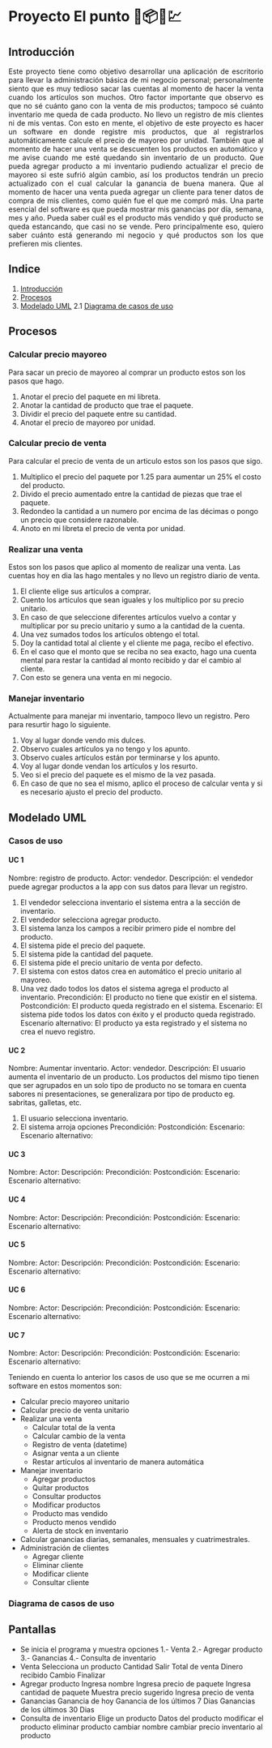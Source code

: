 <!-- cSpell:language=es -->
# Proyecto El punto 🏪📦💸💹

## Introducción

<div align="justify">
Este proyecto tiene como objetivo desarrollar una aplicación de escritorio para llevar la administración básica de mi negocio personal; personalmente siento que es muy tedioso sacar las cuentas al momento de hacer la venta cuando los artículos son muchos. Otro factor importante que observo es que no sé cuánto gano con la venta de mis productos; tampoco sé cuánto inventario me queda de cada producto. No llevo un registro de mis clientes ni de mis ventas. Con esto en mente, el objetivo de este proyecto es hacer un software en donde registre mis productos, que al registrarlos automáticamente calcule el precio de mayoreo por unidad. También que al momento de hacer una venta se descuenten los productos en automático y me avise cuando me esté quedando sin inventario de un producto. Que pueda agregar producto a mi inventario pudiendo actualizar el precio de mayoreo si este sufrió algún cambio, así los productos tendrán un precio actualizado con el cual calcular la ganancia de buena manera. Que al momento de hacer una venta pueda agregar un cliente para tener datos de compra de mis clientes, como quién fue el que me compró más. Una parte esencial del software es que pueda mostrar mis ganancias por día, semana, mes y año. Pueda saber cuál es el producto más vendido y qué producto se queda estancando, que casi no se vende. Pero principalmente eso, quiero saber cuánto está generando mi negocio y qué productos son los que prefieren mis clientes.
</div> 

## Indice

1. [Introducción](#introducción)
1. [Procesos](#procesos)
1. [Modelado UML](#modelado-uml)
  2.1 [Diagrama de casos de uso](#diagrama-de-casos-de-uso)

## Procesos

### Calcular precio mayoreo

Para sacar un precio de mayoreo al comprar un producto estos son los pasos que hago.

1. Anotar el precio del paquete en mi libreta.
1. Anotar la cantidad de producto que trae el paquete.
1. Dividir el precio del paquete entre su cantidad.
1. Anotar el precio de mayoreo por unidad.

### Calcular precio de venta

Para calcular el precio de venta de un articulo estos son los pasos que sigo.

1. Multiplico el precio del paquete por 1.25 para aumentar un 25% el costo del producto.
1. Divido el precio aumentado entre la cantidad de piezas que trae el paquete.
1. Redondeo la cantidad a un numero por encima de las décimas o pongo un precio que considere razonable.
1. Anoto en mi libreta el precio de venta por unidad.

### Realizar una venta

Estos son los pasos que aplico al momento de realizar una venta. Las cuentas hoy en dia las hago mentales y no llevo un registro diario de venta.

1. El cliente elige sus artículos a comprar.
1. Cuento los artículos que sean iguales y los multiplico por su precio unitario.
1. En caso de que seleccione diferentes artículos vuelvo a contar y multiplicar por su precio unitario y sumo a la cantidad de la cuenta.
1. Una vez sumados todos los artículos obtengo el total.
1. Doy la cantidad total al cliente y el cliente me paga, recibo el efectivo.
1. En el caso que el monto que se reciba no sea exacto, hago una cuenta mental para restar la cantidad al monto recibido y dar el cambio al cliente.
1. Con esto se genera una venta en mi negocio.

### Manejar inventario

Actualmente para manejar mi inventario, tampoco llevo un registro. Pero para resurtir hago lo siguiente.

1. Voy al lugar donde vendo mis dulces.
1. Observo cuales artículos ya no tengo y los apunto.
1. Observo cuales artículos están por terminarse y los apunto.
1. Voy al lugar donde vendan los artículos y los resurto.
1. Veo si el precio del paquete es el mismo de la vez pasada.
1. En caso de que no sea el mismo, aplico el proceso de calcular venta y si es necesario ajusto el precio del producto.

## Modelado UML

### Casos de uso

#### UC 1
Nombre: registro de producto.
Actor: vendedor.
Descripción: el vendedor puede agregar productos a la app con sus datos para llevar un registro.
1. El vendedor selecciona inventario el sistema entra a la sección de inventario.
2. El vendedor selecciona agregar producto.
3. El sistema lanza los campos a recibir primero pide el nombre del producto.
4. El sistema pide el precio del paquete.
5. El sistema pide la cantidad del paquete.
6. El sistema pide el precio unitario de venta por defecto.
6. El sistema con estos datos crea en automático el precio unitario al mayoreo.
8. Una vez dado todos los datos el sistema agrega el producto al inventario.
Precondición: El producto no tiene que existir en el sistema.
Postcondición: El producto queda registrado en el sistema.
Escenario: El sistema pide todos los datos con éxito y el producto queda registrado.
Escenario alternativo: El producto ya esta registrado y el sistema no crea el nuevo registro.

#### UC 2
Nombre: Aumentar inventario.
Actor: vendedor.
Descripción: El usuario aumenta el inventario de un producto. Los productos del mismo tipo tienen que ser agrupados en un solo tipo de producto no se tomara en cuenta sabores ni presentaciones, se generalizara por tipo de producto eg. sabritas, galletas, etc.
1. El usuario selecciona inventario.
2. El sistema arroja opciones
Precondición:
Postcondición:
Escenario:
Escenario alternativo:

#### UC 3
Nombre:
Actor:
Descripción:
Precondición:
Postcondición:
Escenario:
Escenario alternativo:

#### UC 4
Nombre:
Actor:
Descripción:
Precondición:
Postcondición:
Escenario:
Escenario alternativo:

#### UC 5
Nombre:
Actor:
Descripción:
Precondición:
Postcondición:
Escenario:
Escenario alternativo:

#### UC 6
Nombre:
Actor:
Descripción:
Precondición:
Postcondición:
Escenario:
Escenario alternativo:

#### UC 7
Nombre:
Actor:
Descripción:
Precondición:
Postcondición:
Escenario:
Escenario alternativo:

Teniendo en cuenta lo anterior los casos de uso que se me ocurren a mi software en estos momentos son:

- Calcular precio mayoreo unitario
- Calcular precio de venta unitario
- Realizar una venta
  - Calcular total de la venta
  - Calcular cambio de la venta
  - Registro de venta (datetime)
  - Asignar venta a un cliente
  - Restar artículos al inventario de manera automática
- Manejar inventario
  - Agregar productos
  - Quitar productos
  - Consultar productos
  - Modificar productos
  - Producto mas vendido
  - Producto menos vendido
  - Alerta de stock en inventario
- Calcular ganancias diarias, semanales, mensuales y cuatrimestrales.
- Administración de clientes
  - Agregar cliente
  - Eliminar cliente
  - Modificar cliente
  - Consultar cliente




### Diagrama de casos de uso

## Pantallas
- Se inicia el programa y muestra opciones
  1.- Venta
  2.- Agregar producto
  3.- Ganancias
  4.- Consulta de inventario
- Venta
  Selecciona un producto
  Cantidad
  Salir
  Total de venta
  Dinero recibido
  Cambio
  Finalizar
- Agregar producto
  Ingresa nombre
  Ingresa precio de paquete
  Ingresa cantidad de paquete
  Muestra precio sugerido
  Ingresa precio de venta
- Ganancias
  Ganancia de hoy
  Ganancia de los últimos 7 Dias
  Ganancias de los últimos 30 Dias
- Consulta de inventario
  Elige un producto
    Datos del producto
    modificar el producto
    eliminar producto
    cambiar nombre
    cambiar precio
    inventario al producto